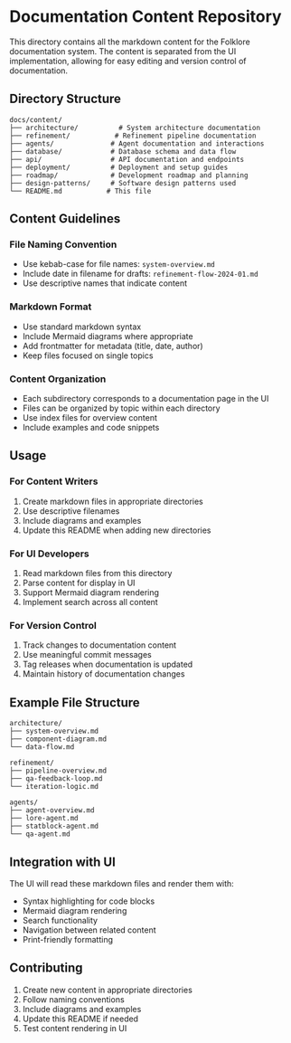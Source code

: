 # Documentation Content Repository

This directory contains all the markdown content for the Folklore documentation system. The content is separated from the UI implementation, allowing for easy editing and version control of documentation.

## Directory Structure

```
docs/content/
├── architecture/          # System architecture documentation
├── refinement/           # Refinement pipeline documentation
├── agents/              # Agent documentation and interactions
├── database/            # Database schema and data flow
├── api/                 # API documentation and endpoints
├── deployment/          # Deployment and setup guides
├── roadmap/             # Development roadmap and planning
├── design-patterns/     # Software design patterns used
└── README.md           # This file
```

## Content Guidelines

### File Naming Convention
- Use kebab-case for file names: `system-overview.md`
- Include date in filename for drafts: `refinement-flow-2024-01.md`
- Use descriptive names that indicate content

### Markdown Format
- Use standard markdown syntax
- Include Mermaid diagrams where appropriate
- Add frontmatter for metadata (title, date, author)
- Keep files focused on single topics

### Content Organization
- Each subdirectory corresponds to a documentation page in the UI
- Files can be organized by topic within each directory
- Use index files for overview content
- Include examples and code snippets

## Usage

### For Content Writers
1. Create markdown files in appropriate directories
2. Use descriptive filenames
3. Include diagrams and examples
4. Update this README when adding new directories

### For UI Developers
1. Read markdown files from this directory
2. Parse content for display in UI
3. Support Mermaid diagram rendering
4. Implement search across all content

### For Version Control
1. Track changes to documentation content
2. Use meaningful commit messages
3. Tag releases when documentation is updated
4. Maintain history of documentation changes

## Example File Structure

```
architecture/
├── system-overview.md
├── component-diagram.md
└── data-flow.md

refinement/
├── pipeline-overview.md
├── qa-feedback-loop.md
└── iteration-logic.md

agents/
├── agent-overview.md
├── lore-agent.md
├── statblock-agent.md
└── qa-agent.md
```

## Integration with UI

The UI will read these markdown files and render them with:
- Syntax highlighting for code blocks
- Mermaid diagram rendering
- Search functionality
- Navigation between related content
- Print-friendly formatting

## Contributing

1. Create new content in appropriate directories
2. Follow naming conventions
3. Include diagrams and examples
4. Update this README if needed
5. Test content rendering in UI 